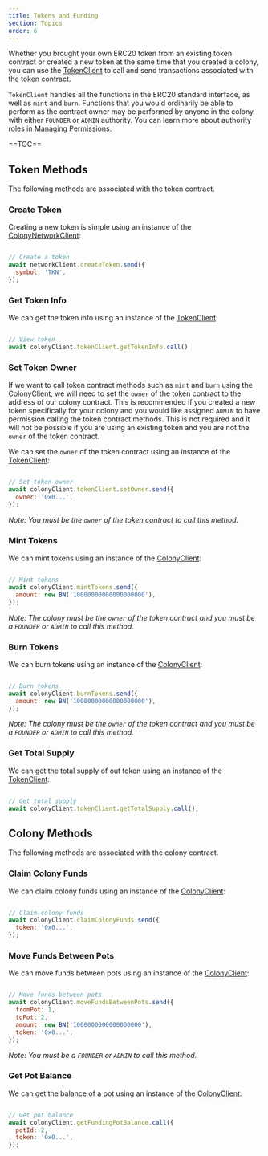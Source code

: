 ```yaml
---
title: Tokens and Funding
section: Topics
order: 6
---
```


Whether you brought your own ERC20 token from an existing token contract or created a new token at the same time that you created a colony, you can use the [TokenClient](/colonyJS/api-tokenclient/) to call and send transactions associated with the token contract.

`TokenClient` handles all the functions in the ERC20 standard interface, as well as `mint` and `burn`. Functions that you would ordinarily be able to perform as the contract owner may be performed by anyone in the colony with either `FOUNDER` or `ADMIN` authority. You can learn more about authority roles in [Managing Permissions](/colonyJS/topics-managing-permissions/).

==TOC==

## Token Methods

The following methods are associated with the token contract.

### Create Token

Creating a new token is simple using an instance of the [ColonyNetworkClient](/colonyjs/api-colonynetworkclient):

```js

// Create a token
await networkClient.createToken.send({
  symbol: 'TKN',
});

```

### Get Token Info

We can get the token info using an instance of the [TokenClient](/colonyjs/api-tokenclient):

```js

// View token
await colonyClient.tokenClient.getTokenInfo.call()

```

### Set Token Owner

If we want to call token contract methods such as `mint` and `burn` using the [ColonyClient](/colonyjs/api-colonyclient), we will need to set the `owner` of the token contract to the address of our colony contract. This is recommended if you created a new token specifically for your colony and you would like assigned `ADMIN` to have permission calling the token contract methods. This is not required and it will not be possible if you are using an existing token and you are not the `owner` of the token contract.

We can set the `owner` of the token contract using an instance of the [TokenClient](/colonyjs/api-tokenclient):

```js

// Set token owner
await colonyClient.tokenClient.setOwner.send({
  owner: '0x0...',
});

```

*Note: You must be the `owner` of the token contract to call this method.*

### Mint Tokens

We can mint tokens using an instance of the [ColonyClient](/colonyjs/api-colonyclient):

```js

// Mint tokens
await colonyClient.mintTokens.send({
  amount: new BN('10000000000000000000'),
});

```

*Note: The colony must be the `owner` of the token contract and you must be a `FOUNDER` or `ADMIN` to call this method.*

### Burn Tokens

We can burn tokens using an instance of the [ColonyClient](/colonyjs/api-colonyclient):

```js

// Burn tokens
await colonyClient.burnTokens.send({
  amount: new BN('10000000000000000000'),
});

```

*Note: The colony must be the `owner` of the token contract and you must be a `FOUNDER` or `ADMIN` to call this method.*

### Get Total Supply

We can get the total supply of out token using an instance of the [TokenClient](/colonyjs/api-tokenclient):

```js

// Get total supply
await colonyClient.tokenClient.getTotalSupply.call();

```

## Colony Methods

The following methods are associated with the colony contract.

### Claim Colony Funds

We can claim colony funds using an instance of the [ColonyClient](/colonyjs/api-colonyclient):

```js

// Claim colony funds
await colonyClient.claimColonyFunds.send({
  token: '0x0...',
});

```

### Move Funds Between Pots

We can move funds between pots using an instance of the [ColonyClient](/colonyjs/api-colonyclient):

```js

// Move funds between pots
await colonyClient.moveFundsBetweenPots.send({
  fromPot: 1,
  toPot: 2,
  amount: new BN('1000000000000000000'),
  token: '0x0...',
});

```

*Note: You must be a `FOUNDER` or `ADMIN` to call this method.*

### Get Pot Balance

We can get the balance of a pot using an instance of the [ColonyClient](/colonyjs/api-colonyclient):

```js

// Get pot balance
await colonyClient.getFundingPotBalance.call({
  potId: 2,
  token: '0x0...',
});

```
